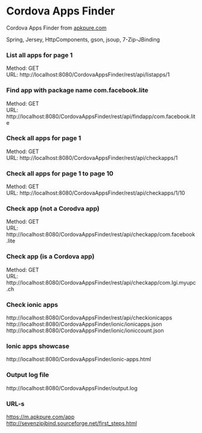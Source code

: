 # Cordova Apps Finder
Cordova Apps Finder from [apkpure.com](https://apkpure.com/)

Spring, Jersey, HttpComponents, gson, jsoup, 7-Zip-JBinding   

### List all apps for page 1  
Method: GET  
URL: http://localhost:8080/CordovaAppsFinder/rest/api/listapps/1  

### Find app with package name com.facebook.lite  
Method: GET  
URL: http://localhost:8080/CordovaAppsFinder/rest/api/findapp/com.facebook.lite  

### Check all apps for page 1  
Method: GET  
URL: http://localhost:8080/CordovaAppsFinder/rest/api/checkapps/1  

### Check all apps for page 1 to page 10  
Method: GET  
URL: http://localhost:8080/CordovaAppsFinder/rest/api/checkapps/1/10  

### Check app (not a Corodva app)  
Method: GET  
URL: http://localhost:8080/CordovaAppsFinder/rest/api/checkapp/com.facebook.lite  

### Check app (is a Cordova app)  
Method: GET  
URL: http://localhost:8080/CordovaAppsFinder/rest/api/checkapp/com.lgi.myupc.ch  

### Check ionic apps  
http://localhost:8080/CordovaAppsFinder/rest/api/checkionicapps  
http://localhost:8080/CordovaAppsFinder/ionic/ionicapps.json  
http://localhost:8080/CordovaAppsFinder/ionic/ioniccount.json  

### Ionic apps showcase  
http://localhost:8080/CordovaAppsFinder/ionic-apps.html  

### Output log file  
http://localhost:8080/CordovaAppsFinder/output.log  

### URL-s  
https://m.apkpure.com/app  
http://sevenzipjbind.sourceforge.net/first_steps.html  